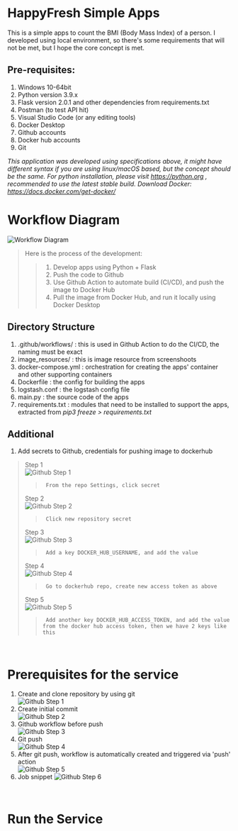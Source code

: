 # HappyFresh Simple Apps
This is a simple apps to count the BMI (Body Mass Index) of a person. I developed using local environment, so there's some requirements that will not be met, but I hope the core concept is met.

## Pre-requisites:
1. Windows 10-64bit
2. Python version 3.9.x
3. Flask version 2.0.1 and other dependencies from requirements.txt
4. Postman (to test API hit)
5. Visual Studio Code (or any editing tools)
6. Docker Desktop
7. Github accounts
8. Docker hub accounts
9. Git

<em>This application was developed using specifications above, it might have different syntax if you are using linux/macOS based, but the concept should be the same.</em>
<em>For python installation, please visit https://python.org , recommended to use the latest stable build.</em>
<em> Download Docker: https://docs.docker.com/get-docker/</em>

# Workflow Diagram
![Workflow Diagram](/image_resources/workflow.png)

> Here is the process of the development:
>> 1. Develop apps using Python + Flask
>> 2. Push the code to Github
>> 3. Use Github Action to automate build (CI/CD), and push the image to Docker Hub
>> 4. Pull the image from Docker Hub, and run it locally using Docker Desktop

## Directory Structure
1. .github/workflows/ : this is used in Github Action to do the CI/CD, the naming must be exact
2. image_resources/ : this is image resource from screenshoots
3. docker-compose.yml : orchestration for creating the apps' container and other supporting containers 
4. Dockerfile : the config for building the apps
5. logstash.conf : the logstash config file
6. main.py : the source code of the apps
7. requirements.txt : modules that need to be installed to support the apps, extracted from <em>pip3 freeze > requirements.txt</em>

## Additional
1. Add secrets to Github, credentials for pushing image to dockerhub
> Step 1  
    ![Github Step 1](/image_resources/secret_github.PNG)  
>>      From the repo Settings, click secret    
> Step 2  
    ![Github Step 2](/image_resources/secret_github_2.PNG)  
>>      Click new repository secret  
> Step 3  
    ![Github Step 3](/image_resources/secret_github_3.PNG)  
>>      Add a key DOCKER_HUB_USERNAME, and add the value  
> Step 4  
    ![Github Step 4](/image_resources/dockerhub_settings.PNG)  
>>      Go to dockerhub repo, create new access token as above
> Step 5  
    ![Github Step 5](/image_resources/secret_github_4.PNG)  
>>      Add another key DOCKER_HUB_ACCESS_TOKEN, and add the value from the docker hub access token, then we have 2 keys like this  
<br />

# Prerequisites for the service
1. Create and clone repository by using git  
![Github Step 1](/image_resources/git-1.PNG)  
2. Create initial commit  
![Github Step 2](/image_resources/git-2.PNG) 
3. Github workflow before push  
![Github Step 3](/image_resources/github-action0.PNG) 
4. Git push  
![Github Step 4](/image_resources/git-push.PNG) 
5. After git push, workflow is automatically created and triggered via 'push' action  
![Github Step 5](/image_resources/github-action1.PNG) 
6. Job snippet
![Github Step 6](/image_resources/github-action2.PNG) 

<br />

# Run the Service